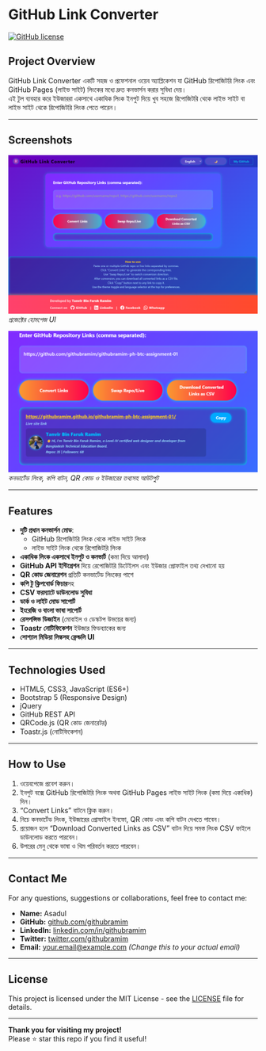 # GitHub Link Converter

[![GitHub license](https://img.shields.io/badge/license-MIT-blue.svg)](LICENSE)

## Project Overview

GitHub Link Converter একটি সহজ ও প্রফেশনাল ওয়েব অ্যাপ্লিকেশন যা GitHub রিপোজিটরি লিংক এবং GitHub Pages (লাইভ সাইট) লিংকের মধ্যে দ্রুত কনভার্সন করার সুবিধা দেয়।  
এই টুল ব্যবহার করে ইউজাররা একসাথে একাধিক লিংক ইনপুট দিয়ে খুব সহজে রিপোজিটরি থেকে লাইভ সাইট বা লাইভ সাইট থেকে রিপোজিটরি লিংক পেতে পারেন।

---

## Screenshots

![Main UI](assets/images/full_ui.png)  
*প্রজেক্টের হোমপেজ UI*

![Converted Links with User Info](assets/images/output_ui.png)  
*কনভার্টেড লিংক, কপি বাটন, QR কোড ও ইউজারের তথ্যসহ আউটপুট*

---

## Features

- **দুটি প্রধান কনভার্সন মোড**:  
  - GitHub রিপোজিটরি লিংক থেকে লাইভ সাইট লিংক  
  - লাইভ সাইট লিংক থেকে রিপোজিটরি লিংক  
- **একাধিক লিংক একসাথে ইনপুট ও কনভার্ট** (কমা দিয়ে আলাদা)  
- **GitHub API ইন্টিগ্রেশন** দিয়ে রেপোজিটরি ডিটেইলস এবং ইউজার প্রোফাইল তথ্য দেখানো হয়  
- **QR কোড জেনারেশন** প্রতিটি কনভার্টেড লিংকের পাশে  
- **কপি টু ক্লিপবোর্ড ফিচার**সহ  
- **CSV ফরম্যাটে ডাউনলোড সুবিধা**  
- **ডার্ক ও লাইট মোড সাপোর্ট**  
- **ইংরেজি ও বাংলা ভাষা সাপোর্ট**  
- **রেসপন্সিভ ডিজাইন** (মোবাইল ও ডেস্কটপ উভয়ের জন্য)  
- **Toastr নোটিফিকেশন** ইউজার ফিডব্যাকের জন্য  
- **সোশ্যাল মিডিয়া লিঙ্কসহ ফ্রেন্ডলি UI**

---

## Technologies Used

- HTML5, CSS3, JavaScript (ES6+)  
- Bootstrap 5 (Responsive Design)  
- jQuery  
- GitHub REST API  
- QRCode.js (QR কোড জেনারেটর)  
- Toastr.js (নোটিফিকেশন)  

---

## How to Use

1. ওয়েবপেজে প্রবেশ করুন।  
2. ইনপুট বক্সে GitHub রিপোজিটরি লিংক অথবা GitHub Pages লাইভ সাইট লিংক (কমা দিয়ে একাধিক) দিন।  
3. “Convert Links” বাটনে ক্লিক করুন।  
4. নিচে কনভার্টেড লিংক, ইউজারের প্রোফাইল ইনফো, QR কোড এবং কপি বাটন দেখতে পাবেন।  
5. প্রয়োজন হলে “Download Converted Links as CSV” বাটন দিয়ে সমস্ত লিংক CSV ফাইলে ডাউনলোড করতে পারবেন।  
6. উপরের মেনু থেকে ভাষা ও থিম পরিবর্তন করতে পারবেন।  

---

## Contact Me

For any questions, suggestions or collaborations, feel free to contact me:

- **Name:** Asadul  
- **GitHub:** [github.com/githubramim](https://github.com/githubramim)  
- **LinkedIn:** [linkedin.com/in/githubramim](https://www.linkedin.com/in/githubramim)  
- **Twitter:** [twitter.com/githubramim](https://twitter.com/githubramim)  
- **Email:** your.email@example.com  *(Change this to your actual email)*

---

## License

This project is licensed under the MIT License - see the [LICENSE](LICENSE) file for details.

---

**Thank you for visiting my project!**  
Please ⭐ star this repo if you find it useful!

